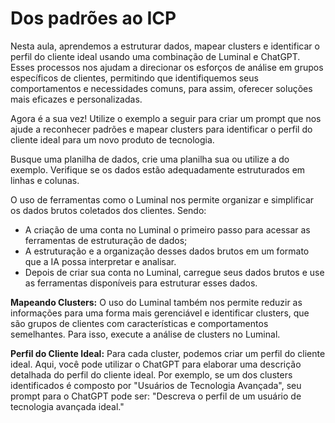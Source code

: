 # Dos padrões ao ICP

Nesta aula, aprendemos a estruturar dados, mapear clusters e identificar o perfil do cliente ideal usando uma combinação de Luminal e ChatGPT. Esses processos nos ajudam a direcionar os esforços de análise em grupos específicos de clientes, permitindo que identifiquemos seus comportamentos e necessidades comuns, para assim, oferecer soluções mais eficazes e personalizadas.

Agora é a sua vez! Utilize o exemplo a seguir para criar um prompt que nos ajude a reconhecer padrões e mapear clusters para identificar o perfil do cliente ideal para um novo produto de tecnologia.

Busque uma planilha de dados, crie uma planilha sua ou utilize a do exemplo. Verifique se os dados estão adequadamente estruturados em linhas e colunas.

O uso de ferramentas como o Luminal nos permite organizar e simplificar os dados brutos coletados dos clientes. Sendo:

- A criação de uma conta no Luminal o primeiro passo para acessar as ferramentas de estruturação de dados;
- A estruturação e a organização desses dados brutos em um formato que a IA possa interpretar e analisar.
- Depois de criar sua conta no Luminal, carregue seus dados brutos e use as ferramentas disponíveis para estruturar esses dados.

**Mapeando Clusters:** O uso do Luminal também nos permite reduzir as informações para uma forma mais gerenciável e identificar clusters, que são grupos de clientes com características e comportamentos semelhantes. Para isso, execute a análise de clusters no Luminal.

**Perfil do Cliente Ideal:** Para cada cluster, podemos criar um perfil do cliente ideal. Aqui, você pode utilizar o ChatGPT para elaborar uma descrição detalhada do perfil do cliente ideal. Por exemplo, se um dos clusters identificados é composto por "Usuários de Tecnologia Avançada", seu prompt para o ChatGPT pode ser: "Descreva o perfil de um usuário de tecnologia avançada ideal."
